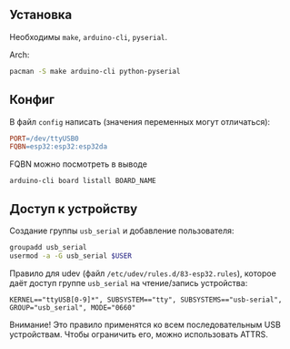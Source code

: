 ## Установка
Необходимы `make`, `arduino-cli`, `pyserial`.

Arch:
```bash
pacman -S make arduino-cli python-pyserial
```

## Конфиг
В файл `config` написать (значения переменных могут отличаться):
```makefile
PORT=/dev/ttyUSB0
FQBN=esp32:esp32:esp32da
```

FQBN можно посмотреть в выводе
```
arduino-cli board listall BOARD_NAME
```

## Доступ к устройству
Создание группы `usb_serial` и добавление пользователя:
```bash
groupadd usb_serial
usermod -a -G usb_serial $USER
```

Правило для udev (файл `/etc/udev/rules.d/83-esp32.rules`), которое даёт доступ группе `usb_serial`
на чтение/запись устройства:
```
KERNEL=="ttyUSB[0-9]*", SUBSYSTEM=="tty", SUBSYSTEMS=="usb-serial", GROUP="usb_serial", MODE="0660"
```

Внимание! Это правило применятся ко всем последовательным USB устройствам.
Чтобы ограничить его, можно использовать ATTRS.

